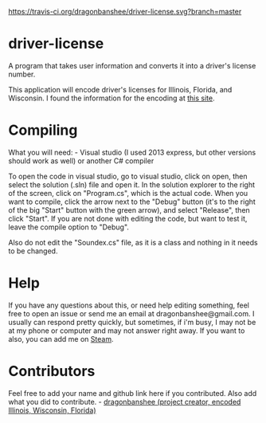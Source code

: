 https://travis-ci.org/dragonbanshee/driver-license.svg?branch=master

# driver-license
A program that takes user information and converts it into a driver's license number.

This application will encode driver's licenses for Illinois, Florida, and Wisconsin. I found the information for the encoding at <a href="http://www.highprogrammer.com/alan/numbers/dl_us_shared.html">this site</a>.

<h1>Compiling</h1>
What you will need:
- Visual studio (I used 2013 express, but other versions should work as well) or another C# compiler

To open the code in visual studio, go to visual studio, click on open, then select the solution (.sln) file and open it. In the solution explorer to the right of the screen, click on "Program.cs", which is the actual code. When you want to compile, click the arrow next to the "Debug" button (it's to the right of the big "Start" button with the green arrow), and select "Release", then click "Start". If you are not done with editing the code, but want to test it, leave the compile option to "Debug".

Also do not edit the "Soundex.cs" file, as it is a class and nothing in it needs to be changed.

<h1>Help</h1>
If you have any questions about this, or need help editing something, feel free to open an issue or send me an email at dragonbanshee@gmail.com. I usually can respond pretty quickly, but sometimes, if i'm busy, I may not be at my phone or computer and may not answer right away. If you want to also, you can add me on <a href="http://steamcommunity.com/id/dragonbanshee">Steam</a>.

<h1>Contributors</h1>
Feel free to add your name and github link here if you contributed. Also add what you did to contribute. 
- <a href="https://github.com/dragonbanshee">dragonbanshee (project creator, encoded Illinois, Wisconsin, Florida)</url>
